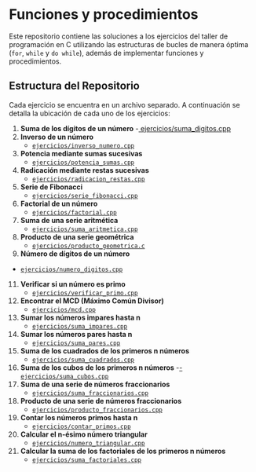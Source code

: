 # Funciones y procedimientos

Este repositorio contiene las soluciones a los ejercicios del taller de programación en C utilizando las estructuras de bucles de manera óptima (`for`, `while` y `do while`), además de implementar funciones y procedimientos.

## Estructura del Repositorio

Cada ejercicio se encuentra en un archivo separado. A continuación se detalla la ubicación de cada uno de los ejercicios:

1. **Suma de los dígitos de un número**
  -[ ejercicios/suma_digitos.cpp](https://github.com/Armijosluis/Funciones-y-procedimientos/commit/f8d5c56825441ee85e865aaa28bb71ff24ff2ea2#diff-1085eb6dd310b065401dd1f8e3c98c60be8f37872f0e74bb8dc5bd93367bf7f3)
3. **Inverso de un número**
   - [`ejercicios/inverso_numero.cpp`](https://github.com/Armijosluis/Funciones-y-procedimientos/commit/f8d5c56825441ee85e865aaa28bb71ff24ff2ea2#diff-0d7e63aefa051f32fe23c287a6e30abca938ceda1cebe503726a49e99461696e)
4. **Potencia mediante sumas sucesivas**
   - [`ejercicios/potencia_sumas.cpp`](https://github.com/Armijosluis/Funciones-y-procedimientos/commit/f8d5c56825441ee85e865aaa28bb71ff24ff2ea2#diff-5c3d1b6c2b59c498f856546ff0cf2382c1cf7a2be1d95256fddfdbe72fc21ee7)
5. **Radicación mediante restas sucesivas**
   - [`ejercicios/radicacion_restas.cpp`](https://github.com/Armijosluis/Funciones-y-procedimientos/commit/f8d5c56825441ee85e865aaa28bb71ff24ff2ea2#diff-3d7c8de72578d260b609e9d7660e188b338a141173b4262af886298ccf589fcd)
6. **Serie de Fibonacci**
   - [`ejercicios/serie_fibonacci.cpp`](https://github.com/Armijosluis/Funciones-y-procedimientos/commit/f8d5c56825441ee85e865aaa28bb71ff24ff2ea2#diff-155d3ced58bd629066eff64a36909b422867c7f6ceee543283931a3231f0bb03)
7. **Factorial de un número**
   - [`ejercicios/factorial.cpp`](https://github.com/Armijosluis/Funciones-y-procedimientos/commit/f8d5c56825441ee85e865aaa28bb71ff24ff2ea2#diff-aad2d8638c8b3fa886f9cb3543813f87e9716c4366168b04e19ede4527562944)
8. **Suma de una serie aritmética**
   - [`ejercicios/suma_aritmetica.cpp`](https://github.com/Armijosluis/Funciones-y-procedimientos/commit/f8d5c56825441ee85e865aaa28bb71ff24ff2ea2#diff-93e26257cdcc3a8ebae9c49b5b8350e3706bc8091a4994f39394da88f18f78ba)
9. **Producto de una serie geométrica**
   - [`ejercicios/producto_geometrica.c`](https://github.com/Armijosluis/Funciones-y-procedimientos/commit/f8d5c56825441ee85e865aaa28bb71ff24ff2ea2#diff-d6566148c51b2e221ec11a0640541d1dd96c19f808f2720f684158bde1b8c192)
10. **Número de dígitos de un número**
   - [`ejercicios/numero_digitos.cpp`](https://github.com/Armijosluis/Funciones-y-procedimientos/commit/f8d5c56825441ee85e865aaa28bb71ff24ff2ea2#diff-02288962f2df97ca718f6b42ecd01f986a73093af0f7ed4d82f9a5647a99bafa)
11. **Verificar si un número es primo**
    - [`ejercicios/verificar_primo.cpp`](https://github.com/Armijosluis/Funciones-y-procedimientos/commit/f8d5c56825441ee85e865aaa28bb71ff24ff2ea2#diff-424f2034d2d78de0fe44e99c5bf7b0a5c1edbd4086665db2904530b61feb6248)
12. **Encontrar el MCD (Máximo Común Divisor)**
    - [`ejercicios/mcd.cpp`](https://github.com/Armijosluis/Funciones-y-procedimientos/commit/f8d5c56825441ee85e865aaa28bb71ff24ff2ea2#diff-95db07ad2e40427b756e8f9ec018faf04d40edac6fee621f262b26e8e6b82cb0)
13. **Sumar los números impares hasta n**
    - [`ejercicios/suma_impares.cpp`](https://github.com/Armijosluis/Funciones-y-procedimientos/commit/f8d5c56825441ee85e865aaa28bb71ff24ff2ea2#diff-641c03c35eccf0099fad4f3b19bd5f35df056caa322a57a6f006347d0e5fc745)
14. **Sumar los números pares hasta n**
    - [`ejercicios/suma_pares.cpp`](https://github.com/Armijosluis/Funciones-y-procedimientos/commit/f8d5c56825441ee85e865aaa28bb71ff24ff2ea2#diff-93be0a8c4d839e57708e2c8f9712bb0a35520c24073f6c59668bda185ba928c6)
15. **Suma de los cuadrados de los primeros n números**
    - [`ejercicios/suma_cuadrados.cpp`](https://github.com/Armijosluis/Funciones-y-procedimientos/commit/f8d5c56825441ee85e865aaa28bb71ff24ff2ea2#diff-8987decbba1b953012b9758366db79d11bed4337b0b0f796b95e0d718dd064eb)
16. **Suma de los cubos de los primeros n números**
    -[- `ejercicios/suma_cubos.cpp`](https://github.com/Armijosluis/Funciones-y-procedimientos/commit/f8d5c56825441ee85e865aaa28bb71ff24ff2ea2#diff-6c3fb603cfb1cf742879ab809901b0544b1a69a7812f993b1509b732fd0275e9)
17. **Suma de una serie de números fraccionarios**
    - [`ejercicios/suma_fraccionarios.cpp`](https://github.com/Armijosluis/Funciones-y-procedimientos/commit/f8d5c56825441ee85e865aaa28bb71ff24ff2ea2#diff-fa8555aff0f3750435c85445685271aa11a94b4b468f8a1346c9d160ea5f230d)
18. **Producto de una serie de números fraccionarios**
    - [`ejercicios/producto_fraccionarios.cpp`](https://github.com/Armijosluis/Funciones-y-procedimientos/commit/f8d5c56825441ee85e865aaa28bb71ff24ff2ea2#diff-283bd66000b5c19df49fb6bb8d65ecab5942ef3eb2ff09d503537bb08df0c7c9)
19. **Contar los números primos hasta n**
    - [`ejercicios/contar_primos.cpp`](https://github.com/Armijosluis/Funciones-y-procedimientos/commit/f8d5c56825441ee85e865aaa28bb71ff24ff2ea2#diff-424f2034d2d78de0fe44e99c5bf7b0a5c1edbd4086665db2904530b61feb6248)
20. **Calcular el n-ésimo número triangular**
    - [`ejercicios/numero_triangular.cpp`](https://github.com/Armijosluis/Funciones-y-procedimientos/commit/f8d5c56825441ee85e865aaa28bb71ff24ff2ea2#diff-9fb0cc651d9a5623b5ae569d5fedd8530b67f07b5251dbe6646e0b8c296552d2)
21. **Calcular la suma de los factoriales de los primeros n números**
    - [`ejercicios/suma_factoriales.cpp`](https://github.com/Armijosluis/Funciones-y-procedimientos/commit/f8d5c56825441ee85e865aaa28bb71ff24ff2ea2#diff-cb56494fec99f30f2930162db638251331bcea1023039c0c9a157990f82b1d1c)
